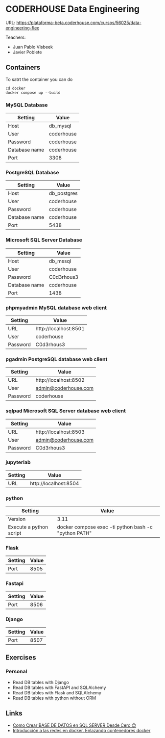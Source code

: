 # CODERHOUSE Data Engineering

URL: https://plataforma-beta.coderhouse.com/cursos/56025/data-engineering-flex

Teachers:

- Juan Pablo Visbeek
- Javier Poblete

## Containers

To satrt the container you can do 

```shell
cd docker
docker compose up --build
```

### MySQL Database

| Setting       | Value      |
|---------------|------------|
| Host          | db_mysql   |
| User          | coderhouse |
| Password      | coderhouse |
| Database name | coderhouse |
| Port          | 3308       |

### PostgreSQL Database

| Setting       | Value       |
|---------------|-------------|
| Host          | db_postgres |
| User          | coderhouse  |
| Password      | coderhouse  |
| Database name | coderhouse  |
| Port          | 5438        |

### Microsoft SQL Server Database

| Setting       | Value      |
|---------------|------------|
| Host          | db_mssql   |
| User          | coderhouse |
| Password      | C0d3rhous3 |
| Database name | coderhouse |
| Port          | 1438       |

### phpmyadmin MySQL database web client

| Setting   | Value                   |
|-----------|-------------------------|
| URL       | http://localhost:8501   |
| User      | coderhouse              |
| Password  | C0d3rhous3              |

### pgadmin PostgreSQL database web client

| Setting   | Value                 |
|-----------|-----------------------|
| URL       | http://localhost:8502 |
| User      | admin@coderhouse.com  |
| Password  | coderhouse            |

### sqlpad Microsoft SQL Server database web client

| Setting   | Value                 |
|-----------|-----------------------|
| URL       | http://localhost:8503 |
| User      | admin@coderhouse.com  |
| Password  | C0d3rhous3            |

### jupyterlab

| Setting | Value                 |
|---------|-----------------------|
| URL     | http://localhost:8504 |

### python

| Setting                 | Value                                                 |
|-------------------------|-------------------------------------------------------|
| Version                 | 3.11                                                  |
| Execute a python script | docker compose exec -ti python bash -c "python PATH"  |

### Flask

| Setting | Value |
|---------|-------|
| Port    | 8505  |

### Fastapi

| Setting       | Value |
|---------------|-------|
| Port          | 8506  |

### Django

| Setting       | Value |
|---------------|-------|
| Port          | 8507  |

## Exercises

### Personal

- Read DB tables with Django
- Read DB tables with FastAPI and SQLAlchemy
- Read DB tables with Flask and SQLAlchemy
- Read DB tables with python without ORM

## Links

- [Como Crear BASE DE DATOS en SQL SERVER Desde Cero 😉](https://www.youtube.com/watch?v=fyvEhDgKl7E)
- [Introducción a las redes en docker. Enlazando contenedores docker](https://www.josedomingo.org/pledin/2020/02/redes-en-docker/)